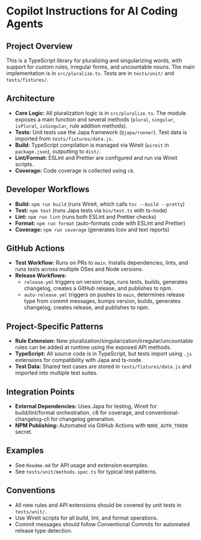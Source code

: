# Copilot Instructions for AI Coding Agents

## Project Overview

This is a TypeScript library for pluralizing and singularizing words, with support for custom rules, irregular forms, and uncountable nouns. The main implementation is in `src/pluralize.ts`. Tests are in `tests/unit/` and `tests/fixtures/`.

## Architecture

- **Core Logic:** All pluralization logic is in `src/pluralize.ts`. The module exposes a main function and several methods (`plural`, `singular`, `isPlural`, `isSingular`, rule addition methods).
- **Tests:** Unit tests use the Japa framework (`@japa/runner`). Test data is imported from `tests/fixtures/data.js`.
- **Build:** TypeScript compilation is managed via Wireit (`wireit` in `package.json`), outputting to `dist/`.
- **Lint/Format:** ESLint and Prettier are configured and run via Wireit scripts.
- **Coverage:** Code coverage is collected using `c8`.

## Developer Workflows

- **Build:** `npm run build` (runs Wireit, which calls `tsc --build --pretty`)
- **Test:** `npm test` (runs Japa tests via `bin/test.ts` with ts-node)
- **Lint:** `npm run lint` (runs both ESLint and Prettier checks)
- **Format:** `npm run format` (auto-formats code with ESLint and Prettier)
- **Coverage:** `npm run coverage` (generates lcov and text reports)

## GitHub Actions

- **Test Workflow:** Runs on PRs to `main`. Installs dependencies, lints, and runs tests across multiple OSes and Node versions.
- **Release Workflows:** 
  - `release.yml` triggers on version tags, runs tests, builds, generates changelog, creates a GitHub release, and publishes to npm.
  - `auto-release.yml` triggers on pushes to `main`, determines release type from commit messages, bumps version, builds, generates changelog, creates release, and publishes to npm.

## Project-Specific Patterns

- **Rule Extension:** New pluralization/singularization/irregular/uncountable rules can be added at runtime using the exposed API methods.
- **TypeScript:** All source code is in TypeScript, but tests import using `.js` extensions for compatibility with Japa and ts-node.
- **Test Data:** Shared test cases are stored in `tests/fixtures/data.js` and imported into multiple test suites.

## Integration Points

- **External Dependencies:** Uses Japa for testing, Wireit for build/lint/format orchestration, c8 for coverage, and conventional-changelog-cli for changelog generation.
- **NPM Publishing:** Automated via GitHub Actions with `NODE_AUTH_TOKEN` secret.

## Examples

- See `Readme.md` for API usage and extension examples.
- See `tests/unit/methods.spec.ts` for typical test patterns.

## Conventions

- All new rules and API extensions should be covered by unit tests in `tests/unit/`.
- Use Wireit scripts for all build, lint, and format operations.
- Commit messages should follow Conventional Commits for automated release type detection.
